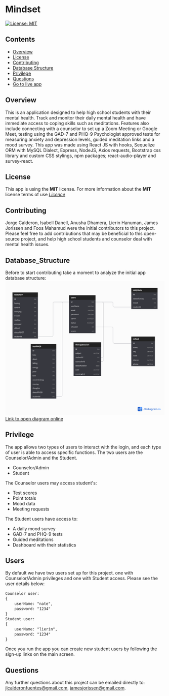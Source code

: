 # Mindset
[![License: MIT](https://img.shields.io/badge/License-MIT-yellow.svg)](https://opensource.org/licenses/MIT)

## Contents
* [Overview](#Overview)
* [License](#License)
* [Contributing](#Contributing)
* [Database Structure](#Database_Structure)
* [Privilege](#Privilege)
* [Questions](#Questions)
* [Go to live app](https://frozen-cliffs-96798.herokuapp.com/)

## Overview
This is an application designed to help high school students with their mental health. Track and monitor their daily mental health and have immediate access to coping skills such as meditations. Features also include connecting with a counselor to set up a Zoom Meeting or Google Meet, testing using the GAD-7 and PHQ-9 Psychologist approved tests for measuring anxiety and depression levels, guided meditation links and a mood survey. This app was made using React JS with hooks, Sequelize ORM with MySQL Dialect, Express, NodeJS, Axios requests, Bootstrap css library and custom CSS stylings, npm packages; react-audio-player and  survey-react.

## License
This app is using the **MIT** license. For more information about the **MIT** license terms of use [*Licence*](https://opensource.org/licenses/MIT)

## Contributing
Jorge Calderon, Isabell Danell, Anusha Dhamera, Lierin Hanuman, James Jorissen and Foos Mahamud were the initial contributors to this project. Please feel free to add contributions that may be beneficial to this open-source project, and help high school students and counselor deal with mental health issues.

## Database_Structure
Before to start contributing take a moment to analyze the initial app database structure:
![Database Relationships](/Mindset.png)
[Link to open diagram online](https://dbdiagram.io/d/5fcec76d9a6c525a03ba2c8f)

## Privilege
The app allows two types of users to interact with the login, and each type of user is able to access specific functions. The two users are the Counselor/Admin and the Student.
- Counselor/Admin
- Student

The Counselor users may access student's: 
- Test scores
- Point totals
- Mood data 
- Meeting requests

The Student users have access to:
- A daily mood survey
- GAD-7 and PHQ-9 tests
- Guided meditations
- Dashboard with their statistics 

## Users

By default we have two users set up for this project. one with Counselor/Admin privileges and one with Student access. Please see the user details below:

```
Counselor user:
{ 
    userName: "nate",
    password: "1234"
}
Student user:
{ 
    userName: "lierin",
    password: "1234"
}
```

Once you run the app you can create new student users by following the sign-up links on the main screen.

## Questions
Any further questions about this project can be emailed directly to: <jlcalderonfuentes@gmail.com>, <jamesjorissen@gmail.com>.